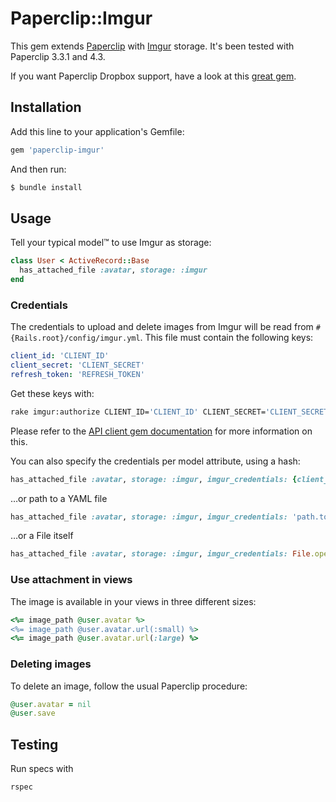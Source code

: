 # Paperclip::Imgur

This gem extends [Paperclip](https://github.com/thoughtbot/paperclip) with [Imgur](http://imgur.com/) storage. It's been tested with Paperclip 3.3.1 and 4.3.

If you want Paperclip Dropbox support, have a look at this [great gem](https://github.com/janko-m/paperclip-dropbox/).

## Installation

Add this line to your application's Gemfile:
```ruby
gem 'paperclip-imgur'
```

And then run:
```bash
$ bundle install
```

## Usage

Tell your typical model™ to use Imgur as storage:
```ruby
class User < ActiveRecord::Base
  has_attached_file :avatar, storage: :imgur
end
```

### Credentials

The credentials to upload and delete images from Imgur will be read from `#{Rails.root}/config/imgur.yml`. This file must contain the following keys:
```yml
client_id: 'CLIENT_ID'
client_secret: 'CLIENT_SECRET'
refresh_token: 'REFRESH_TOKEN'
```

Get these keys with:
```bash
rake imgur:authorize CLIENT_ID='CLIENT_ID' CLIENT_SECRET='CLIENT_SECRET'
```
Please refer to the [API client gem documentation](https://github.com/dncrht/imgur) for more information on this.

You can also specify the credentials per model attribute, using a hash:
```ruby
has_attached_file :avatar, storage: :imgur, imgur_credentials: {client_id: 'CLIENT_ID', client_secret: 'CLIENT_SECRET', refresh_token: 'REFRESH_TOKEN'}
```
…or path to a YAML file
```ruby
has_attached_file :avatar, storage: :imgur, imgur_credentials: 'path.to/file.yml'
```
…or a File itself
```ruby
has_attached_file :avatar, storage: :imgur, imgur_credentials: File.open('path.to/file.yml', 'r')
```

### Use attachment in views

The image is available in your views in three different sizes:
```ruby
<%= image_path @user.avatar %>
<%= image_path @user.avatar.url(:small) %>
<%= image_path @user.avatar.url(:large) %>
```

### Deleting images

To delete an image, follow the usual Paperclip procedure:
```ruby
@user.avatar = nil
@user.save
```

## Testing

Run specs with
```bash
rspec
```
